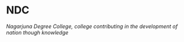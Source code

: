
# NDC

*Nagarjuna Degree College, college contributing in the development of nation though knowledge*




